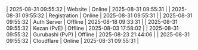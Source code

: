 | 2025-08-31 09:55:32 | Website | Online | 2025-08-31 09:55:31 |
| 2025-08-31 09:55:32 | Registration | Online | 2025-08-31 09:55:31 |
| 2025-08-31 09:55:32 | Auth Server | Offline | 2025-08-18 09:33:31 |
| 2025-08-31 09:55:32 | Kezan (PvE) | Offline | 2025-08-03 17:58:02 |
| 2025-08-31 09:55:32 | Gurubashi (PvP) | Offline | 2025-08-23 21:44:06 |
| 2025-08-31 09:55:32 | Cloudflare | Online | 2025-08-31 09:55:31 |
